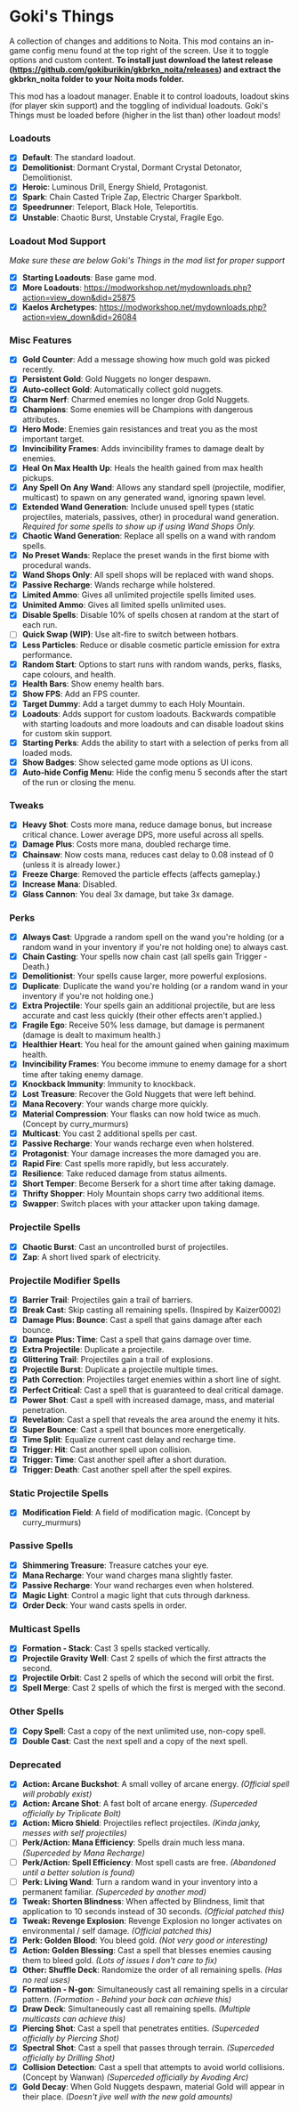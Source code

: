 # Goki's Things
A collection of changes and additions to Noita. This mod contains an in-game config menu found at the top right of the screen. Use it to toggle options and custom content. **To install just download the latest release (https://github.com/gokiburikin/gkbrkn_noita/releases) and extract the gkbrkn_noita folder to your Noita mods folder.**

This mod has a loadout manager. Enable it to control loadouts, loadout skins (for player skin support) and the toggling of individual loadouts. Goki's Things must be loaded before (higher in the list than) other loadout mods!

### Loadouts
- [x] **Default**: The standard loadout.
- [x] **Demolitionist**: Dormant Crystal, Dormant Crystal Detonator, Demolitionist.
- [x] **Heroic**: Luminous Drill, Energy Shield, Protagonist.
- [x] **Spark**: Chain Casted Triple Zap, Electric Charger Sparkbolt.
- [x] **Speedrunner**: Teleport, Black Hole, Teleportitis.
- [x] **Unstable**: Chaotic Burst, Unstable Crystal, Fragile Ego.

### Loadout Mod Support
*Make sure these are below Goki's Things in the mod list for proper support*
- [x] **Starting Loadouts**: Base game mod.
- [x] **More Loadouts**: https://modworkshop.net/mydownloads.php?action=view_down&did=25875
- [x] **Kaelos Archetypes**: https://modworkshop.net/mydownloads.php?action=view_down&did=26084

### Misc Features
- [x] **Gold Counter**: Add a message showing how much gold was picked recently.
- [x] **Persistent Gold**: Gold Nuggets no longer despawn.
- [x] **Auto-collect Gold**: Automatically collect gold nuggets.
- [x] **Charm Nerf**: Charmed enemies no longer drop Gold Nuggets.
- [x] **Champions**: Some enemies will be Champions with dangerous attributes.
- [x] **Hero Mode**: Enemies gain resistances and treat you as the most important target.
- [x] **Invincibility Frames**: Adds invincibility frames to damage dealt by enemies.
- [x] **Heal On Max Health Up**: Heals the health gained from max health pickups.
- [x] **Any Spell On Any Wand**: Allows any standard spell (projectile, modifier, multicast) to spawn on any generated wand, ignoring spawn level.
- [x] **Extended Wand Generation**: Include unused spell types (static projectiles, materials, passives, other) in procedural wand generation. *Required for some spells to show up if using Wand Shops Only.*
- [x] **Chaotic Wand Generation**: Replace all spells on a wand with random spells.
- [x] **No Preset Wands**: Replace the preset wands in the first biome with procedural wands.
- [x] **Wand Shops Only**: All spell shops will be replaced with wand shops.
- [x] **Passive Recharge**: Wands recharge while holstered.
- [x] **Limited Ammo**: Gives all unlimited projectile spells limited uses.
- [x] **Unimited Ammo**: Gives all limited spells unlimited uses.
- [x] **Disable Spells**: Disable 10% of spells chosen at random at the start of each run.
- [ ] **Quick Swap (WIP)**: Use alt-fire to switch between hotbars.
- [x] **Less Particles**: Reduce or disable cosmetic particle emission for extra performance.
- [x] **Random Start**: Options to start runs with random wands, perks, flasks, cape colours, and health.
- [x] **Health Bars**: Show enemy health bars.
- [x] **Show FPS**: Add an FPS counter.
- [x] **Target Dummy**: Add a target dummy to each Holy Mountain.
- [x] **Loadouts**: Adds support for custom loadouts. Backwards compatible with starting loadouts and more loadouts and can disable loadout skins for custom skin support.
- [x] **Starting Perks**: Adds the ability to start with a selection of perks from all loaded mods.
- [x] **Show Badges**: Show selected game mode options as UI icons.
- [x] **Auto-hide Config Menu**: Hide the config menu 5 seconds after the start of the run or closing the menu.

### Tweaks
- [x] **Heavy Shot**: Costs more mana, reduce damage bonus, but increase critical chance. Lower average DPS, more useful across all spells.
- [x] **Damage Plus**: Costs more mana, doubled recharge time.
- [x] **Chainsaw**: Now costs mana, reduces cast delay to 0.08 instead of 0 (unless it is already lower.)
- [x] **Freeze Charge**: Removed the particle effects (affects gameplay.)
- [x] **Increase Mana**: Disabled.
- [x] **Glass Cannon**: You deal 3x damage, but take 3x damage.

### Perks
- [x] **Always Cast**: Upgrade a random spell on the wand you're holding (or a random wand in your inventory if you're not holding one) to always cast.
- [x] **Chain Casting**: Your spells now chain cast (all spells gain Trigger - Death.)
- [x] **Demolitionist**: Your spells cause larger, more powerful explosions.
- [x] **Duplicate**: Duplicate the wand you're holding (or a random wand in your inventory if you're not holding one.)
- [x] **Extra Projectile**: Your spells gain an additional projectile, but are less accurate and cast less quickly (their other effects aren't applied.)
- [x] **Fragile Ego**: Receive 50% less damage, but damage is permanent (damage is dealt to maximum health.)
- [x] **Healthier Heart**: You heal for the amount gained when gaining maximum health.
- [x] **Invincibility Frames**: You become immune to enemy damage for a short time after taking enemy damage.
- [x] **Knockback Immunity**: Immunity to knockback.
- [x] **Lost Treasure**: Recover the Gold Nuggets that were left behind.
- [x] **Mana Recovery**: Your wands charge more quickly.
- [x] **Material Compression**: Your flasks can now hold twice as much. (Concept by curry_murmurs)
- [x] **Multicast**: You cast 2 additional spells per cast.
- [x] **Passive Recharge**: Your wands recharge even when holstered.
- [x] **Protagonist**: Your damage increases the more damaged you are.
- [x] **Rapid Fire**: Cast spells more rapidly, but less accurately.
- [x] **Resilience**: Take reduced damage from status ailments.
- [x] **Short Temper**: Become Berserk for a short time after taking damage.
- [x] **Thrifty Shopper**: Holy Mountain shops carry two additional items.
- [x] **Swapper**: Switch places with your attacker upon taking damage.

### Projectile Spells

- [x] **Chaotic Burst**: Cast an uncontrolled burst of projectiles.
- [x] **Zap**: A short lived spark of electricity.

### Projectile Modifier Spells
- [x] **Barrier Trail**: Projectiles gain a trail of barriers.
- [x] **Break Cast**: Skip casting all remaining spells. (Inspired by Kaizer0002)
- [x] **Damage Plus: Bounce**: Cast a spell that gains damage after each bounce.
- [x] **Damage Plus: Time**: Cast a spell that gains damage over time.
- [x] **Extra Projectile**: Duplicate a projectile.
- [x] **Glittering Trail**: Projectiles gain a trail of explosions.
- [x] **Projectile Burst**: Duplicate a projectile multiple times.
- [x] **Path Correction**: Projectiles target enemies within a short line of sight.
- [x] **Perfect Critical**: Cast a spell that is guaranteed to deal critical damage.
- [x] **Power Shot**: Cast a spell with increased damage, mass, and material penetration.
- [x] **Revelation**: Cast a spell that reveals the area around the enemy it hits.
- [x] **Super Bounce**: Cast a spell that bounces more energetically.
- [x] **Time Split**: Equalize current cast delay and recharge time.
- [x] **Trigger: Hit**: Cast another spell upon collision.
- [x] **Trigger: Time**: Cast another spell after a short duration.
- [x] **Trigger: Death**: Cast another spell after the spell expires.

### Static Projectile Spells
- [x] **Modification Field**: A field of modification magic. (Concept by curry_murmurs)

### Passive Spells
- [x] **Shimmering Treasure**: Treasure catches your eye.
- [x] **Mana Recharge**: Your wand charges mana slightly faster.
- [x] **Passive Recharge**: Your wand recharges even when holstered.
- [x] **Magic Light**: Control a magic light that cuts through darkness.
- [x] **Order Deck**: Your wand casts spells in order.

### Multicast Spells
- [x] **Formation - Stack**: Cast 3 spells stacked vertically.
- [x] **Projectile Gravity Well**: Cast 2 spells of which the first attracts the second.
- [x] **Projectile Orbit**: Cast 2 spells of which the second will orbit the first.
- [x] **Spell Merge**: Cast 2 spells of which the first is merged with the second.

### Other Spells
- [x] **Copy Spell**: Cast a copy of the next unlimited use, non-copy spell.
- [x] **Double Cast**: Cast the next spell and a copy of the next spell.

### Deprecated
- [x] **Action: Arcane Buckshot**: A small volley of arcane energy. *(Official spell will probably exist)*
- [x] **Action: Arcane Shot**: A fast bolt of arcane energy. *(Superceded officially by Triplicate Bolt)*
- [x] **Action: Micro Shield**: Projectiles reflect projectiles. *(Kinda janky, messes with self projectiles)*
- [ ] **Perk/Action: Mana Efficiency**: Spells drain much less mana. *(Superceded by Mana Recharge)*
- [ ] **Perk/Action: Spell Efficiency**: Most spell casts are free. *(Abandoned until a better solution is found)*
- [ ] **Perk: Living Wand**: Turn a random wand in your inventory into a permanent familiar. *(Superceded by another mod)*
- [x] **Tweak: Shorten Blindness**: When affected by Blindness, limit that application to 10 seconds instead of 30 seconds. *(Official patched this)*
- [x] **Tweak: Revenge Explosion**: Revenge Explosion no longer activates on environmental / self damage. *(Official patched this)*
- [x] **Perk: Golden Blood**: You bleed gold. *(Not very good or interesting)*
- [x] **Action: Golden Blessing**: Cast a spell that blesses enemies causing them to bleed gold. *(Lots of issues I don't care to fix)*
- [x] **Other: Shuffle Deck**: Randomize the order of all remaining spells. *(Has no real uses)*
- [x] **Formation - N-gon**: Simultaneously cast all remaining spells in a circular pattern. *(Formation - Behind your back can achieve this)*
- [x] **Draw Deck**: Simultaneously cast all remaining spells. *(Multiple multicasts can achieve this)*
- [x] **Piercing Shot**: Cast a spell that penetrates entities. *(Superceded officially by Piercing Shot)*
- [x] **Spectral Shot**: Cast a spell that passes through terrain. *(Superceded officially by Drilling Shot)*
- [x] **Collision Detection**: Cast a spell that attempts to avoid world collisions. (Concept by Wanwan) *(Superceded officially by Avoding Arc)*
- [x] **Gold Decay**: When Gold Nuggets despawn, material Gold will appear in their place. *(Doesn't jive well with the new gold amounts)*

